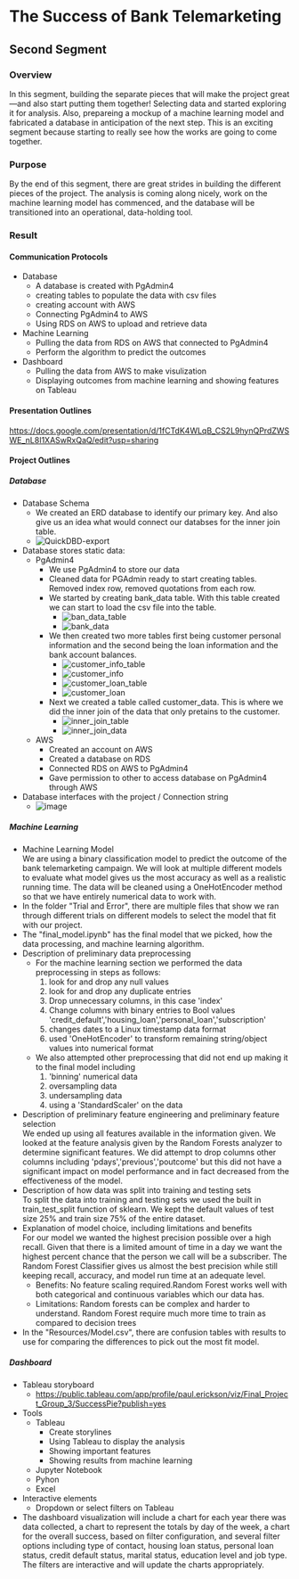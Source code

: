 # The Success of Bank Telemarketing
## Second Segment
### Overview
In this segment, building the separate pieces that will make the project great—and also start putting them together! Selecting data and started exploring it for analysis. Also, prepareing a mockup of a machine learning model and fabricated a database in anticipation of the next step. This is an exciting segment because starting to really see how the works are going to come together.
### Purpose
By the end of this segment, there are great strides in building the different pieces of the project. The analysis is coming along nicely, work on the machine learning model has commenced, and the database will be transitioned into an operational, data-holding tool.
### Result
#### Communication Protocols
- Database
	- A database is created with PgAdmin4
	- creating tables to populate the data with csv files
	- creating account with AWS
	- Connecting PgAdmin4 to AWS
	- Using RDS on AWS to upload and retrieve data
- Machine Learning
	- Pulling the data from RDS on AWS that connected to PgAdmin4
	- Perform the algorithm to predict the outcomes 
- Dashboard
	- Pulling the data from AWS to make visulization
	- Displaying outcomes from machine learning and showing features on Tableau 	
#### Presentation Outlines
https://docs.google.com/presentation/d/1fCTdK4WLqB_CS2L9hynQPrdZWSWE_nL8I1XASwRxQaQ/edit?usp=sharing  

#### Project Outlines
##### Database
- Database Schema
	- We created an ERD database to identify our primary key. And also give us an idea what would connect our databses for the inner join table.
	- ![QuickDBD-export](https://user-images.githubusercontent.com/33468680/170830252-7aacdd63-4850-443c-9c52-3f17bd55a54c.png)     
- Database stores static data:
	- PgAdmin4
		- We use PgAdmin4 to store our data   
		- Cleaned data for PGAdmin ready to start creating tables. Removed index row, removed quotations from each row.
		- We started by creating bank_data table. With this table created we can start to load the csv file into the table.
			- ![ban_data_table](https://user-images.githubusercontent.com/33468680/170159274-85ed5819-77e5-41b6-bf5f-e0f3b4240004.png)
			- ![bank_data](https://user-images.githubusercontent.com/33468680/170831083-08e9e6d1-b2fd-4566-bd6e-084d2386250b.png)  
		- We then created two more tables first being customer personal information and the second being the loan information and the bank account balances.  
			- ![customer_info_table](https://user-images.githubusercontent.com/33468680/170159407-66e01606-938b-4f03-a7b5-3e26d0cb8a0e.png)  
			- ![customer_info](https://user-images.githubusercontent.com/33468680/170831105-930b4926-942f-4721-b9f5-bf28af193fae.png)      
			-  ![customer_loan_table](https://user-images.githubusercontent.com/33468680/170831182-98679045-3d4f-4652-be23-7bdc6fa0ce52.png)  
			- ![customer_loan](https://user-images.githubusercontent.com/33468680/170831120-0b83eb61-6df6-4de1-a769-13221fc26869.png)     
		- Next we created a table called customer_data. This is where we did the inner join of the data that only pretains to the customer.
			- ![inner_join_table](https://user-images.githubusercontent.com/33468680/170831148-528eafbb-7b2b-4a0d-8114-a2de0349b62a.png)
			- ![inner_join_data](https://user-images.githubusercontent.com/33468680/170831160-78ede24a-f095-4c43-9bf0-1eab4eaadc24.png)  
	- AWS
		- Created an account on AWS
		- Created a database on RDS
		- Connected RDS on AWS to PgAdmin4
		- Gave permission to other to access database on PgAdmin4 through AWS
- Database interfaces with the project / Connection string 
	- ![image](https://user-images.githubusercontent.com/33468680/170830672-cb2dbceb-19b8-4a36-87f7-863364c2c8bd.png)

##### Machine Learning
- Machine Learning Model   
We are using a binary classification model to predict the outcome of the bank telemarketing campaign. We will look at multiple different models to evaluate what model gives us the most accuracy as well as a realistic running time. The data will be cleaned using a OneHotEncoder method so that we have entirely numerical data to work with.
- In the folder "Trial and Error", there are multiple files that show we ran through different trials on different models to select the model that fit with our project.
- The "final_model.ipynb" has the final model that we picked, how the data processing, and machine learning algorithm.  
- Description of preliminary data preprocessing
	- For the machine learning section we performed the data preprocessing in steps as follows:
		1. look for and drop any null values
		2. look for and drop any duplicate entries
		3. Drop unnecessary columns, in this case 'index'
		4. Change columns with binary entries to Bool values 'credit_default','housing_loan','personal_loan','subscription'
		5. changes dates to a Linux timestamp data format
		6. used 'OneHotEncoder' to transform remaining string/object values into numerical format
	- We also attempted other preprocessing that did not end up making it to the final model including 
		1. 'binning' numerical data
		2. oversampling data
		3. undersampling data
		4. using a 'StandardScaler' on the data
- Description of preliminary feature engineering and preliminary feature selection  
We ended up using all features available in the information given. We looked at the feature analysis given by the Random Forests analyzer to determine significant features. We did attempt to drop columns other columns including 'pdays','previous','poutcome' but this did not have a significant impact on model performance and in fact decreased from the effectiveness of the model.
- Description of how data was split into training and testing sets  
To split the data into training and testing sets we used the built in train_test_split function of sklearn. We kept the default values of test size 25% and train size 75% of the entire dataset.
- Explanation of model choice, including limitations and benefits   
For our model we wanted the highest precision possible over a high recall. Given that there is a limited amount of time in a day we want the highest percent chance that the person we call will be a subscriber. The Random Forest Classifier gives us almost the best precision while still keeping recall, accuracy, and model run time at an adequate level.
	- Benefits: No feature scaling required.Random Forest works well with both categorical and continuous variables which our data has.
	- Limitations: Random forests can be complex and harder to understand. Random Forest require much more time to train as compared to decision trees
- In the "Resources/Model.csv", there are confusion tables with results to use for comparing the differences to pick out the most fit model.
##### Dashboard
- Tableau storyboard
	- https://public.tableau.com/app/profile/paul.erickson/viz/Final_Project_Group_3/SuccessPie?publish=yes 
- Tools
	- Tableau
		- Create storylines
		- Using Tableau to display the analysis
		- Showing important features 
		- Showing results from machine learning
	- Jupyter Notebook
	- Pyhon
	- Excel 
- Interactive elements
	-  Dropdown or select filters on Tableau
- The dashboard visualization will include a chart for each year there was data collected, a chart to represent the totals by day of the week, a chart for the overall success, based on filter configuration, and several filter options including type of contact, housing loan status, personal loan status, credit default status, marital status, education level and job type. The filters are interactive and will update the charts appropriately.
 

